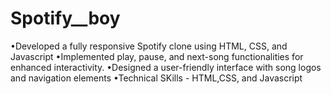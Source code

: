 # Spotify__boy
•Developed a fully responsive Spotify clone using HTML, CSS, and Javascript •Implemented play, pause, and next-song functionalities for enhanced interactivity. •Designed a user-friendly interface with song logos and navigation elements •Technical SKills - HTML,CSS, and Javascript
